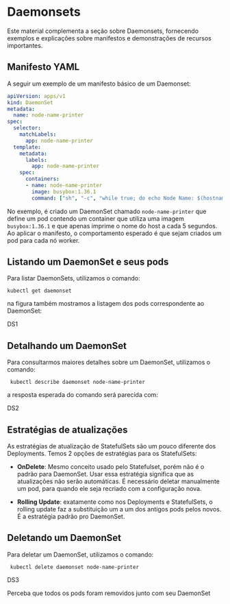 # Daemonsets 

Este material complementa a seção sobre Daemonsets, fornecendo exemplos e explicações sobre manifestos e demonstrações de recursos importantes.

## Manifesto YAML

A seguir um exemplo de um manifesto básico de um Daemonset: 

```yaml
apiVersion: apps/v1
kind: DaemonSet
metadata:
  name: node-name-printer
spec:
  selector:
    matchLabels:
      app: node-name-printer
  template:
    metadata:
      labels:
        app: node-name-printer
    spec:
      containers:
      - name: node-name-printer
        image: busybox:1.36.1 
        command: ["sh", "-c", "while true; do echo Node Name: $(hostname); sleep 5; done"]
```
No exemplo, é criado um DaemonSet chamado `node-name-printer` que define um pod contendo um container que utiliza uma imagem `busybox:1.36.1` e que apenas imprime o nome do host a cada 5 segundos. Ao aplicar o manifesto, o comportamento esperado é que sejam criados um pod para cada nó worker.

## Listando um DaemonSet e seus pods

Para listar DaemonSets, utilizamos o comando: 

``` kubectl get daemonset ``` 

na figura também mostramos a listagem dos pods correspondente ao DaemonSet:

DS1


## Detalhando um DaemonSet

Para consultarmos maiores detalhes sobre um DaemonSet, utilizamos o comando: 

``` kubectl describe daemonset node-name-printer```

a resposta esperada do comando será parecida com:

DS2




## Estratégias de atualizações

As estratégias de atualização de StatefulSets são um pouco diferente dos Deployments. Temos 2 opções de estratégias para os StatefulSets:

- **OnDelete**: Mesmo conceito usado pelo Statefulset, porém não é o padrão para DaemonSet. Usar essa estratégia significa que as atualizações não serão automáticas. É necessário deletar manualmente um pod, para quando ele seja recriado com a configuração nova.

- **Rolling Update**: exatamente como nos Deployments e StatefulSets, o rolling update faz a substituição um a um dos antigos pods pelos novos. É a estratégia padrão pro DaemonSet.


## Deletando um DaemonSet

Para deletar um DaemonSet, utilizamos o comando: 

``` kubectl delete daemonset node-name-printer``` 

DS3


Perceba que todos os pods foram removidos junto com seu DaemonSet